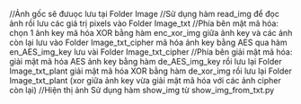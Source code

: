 //Ảnh gốc sẽ đưuọc lưu tại Folder Image
//Sử dụng hàm read_img để đọc ảnh rồi lưu các giá trị pixels vào Folder Image_txt
//Phía bên mật mã hóa:
chọn 1 ảnh key 
mã hóa XOR bằng hàm enc_xor_img giữa ảnh key và các ảnh còn lại lưu vào Folder Image_txt_cipher
mã hóa ảnh key bằng AES qua hàm en_AES_img_key lưu vài Folder Image_txt_cipher
//Phía bên giải mật mã hóa:
giải mật mã hóa AES ảnh key bằng hàm de_AES_img_key rồi lưu lại Folder Image_txt_plant
giải mật mã hóa XOR bằng hàm de_xor_img rồi lưu lại Folder Image_txt_plant (xor giữa ảnh key vừa giải mật mã hóa với các ảnh cipher còn lại)
//Hiện thị ảnh
Sử dụng hàm show_img từ show_img_from_txt.py 